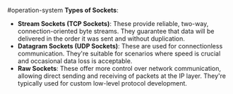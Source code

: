 #operation-system 
**Types of Sockets**:

- **Stream Sockets (TCP Sockets)**: These provide reliable, two-way, connection-oriented byte streams. They guarantee that data will be delivered in the order it was sent and without duplication.
- **Datagram Sockets (UDP Sockets)**: These are used for connectionless communication. They're suitable for scenarios where speed is crucial and occasional data loss is acceptable.
- **Raw Sockets**: These offer more control over network communication, allowing direct sending and receiving of packets at the IP layer. They're typically used for custom low-level protocol development.